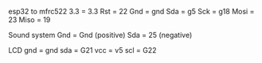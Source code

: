esp32 to mfrc522
3.3 = 3.3
Rst = 22
Gnd = gnd
Sda = g5
Sck = g18
Mosi = 23
Miso = 19

Sound system
Gnd = Gnd (positive)
Sda = 25 (negative)

LCD
gnd = gnd
sda = G21
vcc = v5
scl = G22
